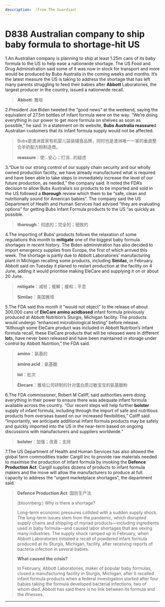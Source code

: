 ```yaml
---
description: （from The Guardian）
---
```


# D838 Australian company to ship baby formula to shortage-hit US 
1.An Australian company is planning to ship at least 1.25m cans of its baby formula to the US to help ease a nationwide shortage.
The US Food and Drug Administration said some of it was now in stock for transport and more would be produced by Bubs Australia in the coming weeks and months.
It’s the latest measure the US is taking to address the shortage that has left many parents struggling to feed their babies after **Abbott** Laboratories, the largest producer in the country, issued a nationwide recall.

> **Abbott**: 雅培
 > 

2.President Joe Biden tweeted the “good news” at the weekend, saying the equivalent of 27.5m bottles of infant formula were on the way.
“We’re doing everything in our power to get more formula on shelves as soon as possible,” he said.
In a statement on its website, **Bubs Australia reassure**d Australian customers that its infant formula supply would not be affected.

> Bubs是澳洲首家有机婴儿袋装辅食品牌，同时也是澳洲唯一一家的垂直整合羊奶配方粉制造商。
 > 
> **reassure**：使…安心；打消…的疑虑
 > 

3.“Due to our strong control of our supply chain security and our wholly owned production facility, we have already manufactured what is required and have been able to take steps to immediately increase the level of our future production, as needed,” the company said.
It noted the FDA’s decision to allow Bubs Australia’s six products to be imported and sold in the US followed a **thorough** review which them to be “safe, clean and nutritionally sound for American babies”.
The company said the US Department of Health and Human Services had advised “they are evaluating options” for getting Bubs Infant Formula products to the US “as quickly as possible.

> **thorough**：彻底的；完全的；细致的
 > 

4.The importing of Bubs’ products follows the relaxation of some regulations this month to **mitigate** one of the biggest baby formula shortages in recent history. The Biden administration has also decided to import emergency supplies from Europe, the first of which arrived this week.
The shortage is partly due to Abbott Laboratories’ manufacturing plant in Michigan recalling some products, including **Similac**, in February. Abbott said on Tuesday it planed to restart production at the facility on 4 June, adding it would prioritise making EleCare and supplying it on or about 20 June.

> **mitigate**：减轻；缓解；缓和；平息
 > 
> **Similac**：美国雅培
 > 

5.The FDA said this month it “would not object” to the release of about 300,000 cans of **EleCare amino acidbased** infant formula previously produced at Abbott Nutrition’s Sturgis, Michigan facility. The products would undergo “enhanced microbiological testing” before release.
“Although some EleCare product was included in Abbott Nutrition’s infant formula recall, these EleCare products that will be released were in different **lot**s, have never been released and have been maintained in storage under control by Abbott Nutrition,” the FDA said.

> **amino**：氨基的
 > 
> **amino acid**：氨基酸
 > 
> **lot**：批次
 > 
> **Elecare**：雅培公司研制的针对蛋白质过敏宝宝的氨基酸粉
 > 

6.The FDA commissioner, Robert M Califf, said authorities were doing everything in their power to ensure there was adequate infant formula available across the country. “Our recent steps will help further **bolster** supply of infant formula, including through the import of safe and nutritious products from overseas based on our increased flexibilities,” Califf said.
“Importantly, we anticipate additional infant formula products may be safely and quickly imported into the US in the near-term based on ongoing discussions with manufacturers and suppliers worldwide.”

> **bolster**：加强；改善；支持
 > 

7.The US Department of Health and Human Services has also allowed the global farm commodities trader Cargill Inc to provide raw materials needed to maximise the production of infant formula by invoking the **Defence Production Act**.
Cargill supplies dozens of products to infant formula makers and the move will allow the manufacturers to produce at full capacity to address the “urgent marketplace shortages”, the department said.

> **Defence Production Act**: 国防生产法
 > 
> (bloomberg:) Why is there a shortage?
 > 
> Long-term economic pressures collided with a sudden supply shock. The long-term issues stem from the pandemic, which disrupted supply chains and shipping of myriad products—including ingredients used in baby formula—and caused labor shortages that are vexing many industries. The supply shock ramped up in February, when Abbott Laboratories initiated a recall of powdered infant formula produced at its Sturgis, Michigan, facility, after receiving reports of bacteria infection in several babies.
 > 
> **What caused the crisis?**
 > 
> In February, Abbott Laboratories, maker of popular baby formulas, closed a manufacturing facility in Sturgis, Michigan, after it recalled infant formula products when a federal investigation started after four babies taking the formula developed bacterial infections, two of whom died. Abbott has said there is no link between its formula and the illnesses.
 > 


---

